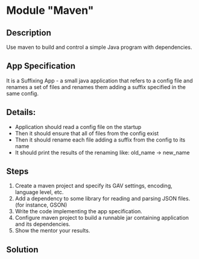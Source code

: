 # Module "Maven"
## Description
Use maven to build and control a simple Java program with dependencies.
## App Specification
It is a Suffixing App - a small java application that refers to a config file and renames a set of files and renames them adding a suffix specified in the same config.
## Details:
* Application should read a config file on the startup
* Then it should ensure that all of files from the config exist
* Then it should rename each file adding a suffix from the config to its name
* It should print the results of the renaming like:
old_name -> new_name
## Steps
1. Create a maven project and specify its GAV settings, encoding, language level, etc.
2. Add a dependency to some library for reading and parsing JSON files. (for instance, GSON)
3. Write the code implementing the app specification.
4. Configure maven project to build a runnable jar containing application and its dependencies.
5. Show the mentor your results.
## Solution
